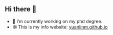 ## Hi there 👋

- 🔭 I’m currently working on my phd degree.
- 🕸️ This is my info website: [yuanlinm.github.io](yuanlinm.github.io)

